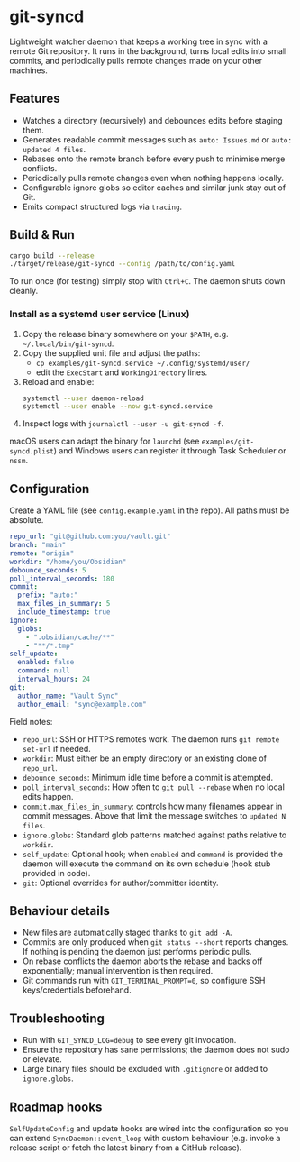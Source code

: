# git-syncd

Lightweight watcher daemon that keeps a working tree in sync with a remote Git repository. It runs in the background, turns local edits into small commits, and periodically pulls remote changes made on your other machines.

## Features
- Watches a directory (recursively) and debounces edits before staging them.
- Generates readable commit messages such as `auto: Issues.md` or `auto: updated 4 files`.
- Rebases onto the remote branch before every push to minimise merge conflicts.
- Periodically pulls remote changes even when nothing happens locally.
- Configurable ignore globs so editor caches and similar junk stay out of Git.
- Emits compact structured logs via `tracing`.

## Build & Run
```bash
cargo build --release
./target/release/git-syncd --config /path/to/config.yaml
```

To run once (for testing) simply stop with `Ctrl+C`. The daemon shuts down cleanly.

### Install as a systemd user service (Linux)
1. Copy the release binary somewhere on your `$PATH`, e.g. `~/.local/bin/git-syncd`.
2. Copy the supplied unit file and adjust the paths:
   - `cp examples/git-syncd.service ~/.config/systemd/user/`
   - edit the `ExecStart` and `WorkingDirectory` lines.
3. Reload and enable:
   ```bash
   systemctl --user daemon-reload
   systemctl --user enable --now git-syncd.service
   ```
4. Inspect logs with `journalctl --user -u git-syncd -f`.

macOS users can adapt the binary for `launchd` (see `examples/git-syncd.plist`) and Windows users can register it through Task Scheduler or `nssm`.

## Configuration
Create a YAML file (see `config.example.yaml` in the repo). All paths must be absolute.

```yaml
repo_url: "git@github.com:you/vault.git"
branch: "main"
remote: "origin"
workdir: "/home/you/Obsidian"
debounce_seconds: 5
poll_interval_seconds: 180
commit:
  prefix: "auto:"
  max_files_in_summary: 5
  include_timestamp: true
ignore:
  globs:
    - ".obsidian/cache/**"
    - "**/*.tmp"
self_update:
  enabled: false
  command: null
  interval_hours: 24
git:
  author_name: "Vault Sync"
  author_email: "sync@example.com"
```

Field notes:
- `repo_url`: SSH or HTTPS remotes work. The daemon runs `git remote set-url` if needed.
- `workdir`: Must either be an empty directory or an existing clone of `repo_url`.
- `debounce_seconds`: Minimum idle time before a commit is attempted.
- `poll_interval_seconds`: How often to `git pull --rebase` when no local edits happen.
- `commit.max_files_in_summary`: controls how many filenames appear in commit messages. Above that limit the message switches to `updated N files`.
- `ignore.globs`: Standard glob patterns matched against paths relative to `workdir`.
- `self_update`: Optional hook; when `enabled` and `command` is provided the daemon will execute the command on its own schedule (hook stub provided in code).
- `git`: Optional overrides for author/committer identity.

## Behaviour details
- New files are automatically staged thanks to `git add -A`.
- Commits are only produced when `git status --short` reports changes. If nothing is pending the daemon just performs periodic pulls.
- On rebase conflicts the daemon aborts the rebase and backs off exponentially; manual intervention is then required.
- Git commands run with `GIT_TERMINAL_PROMPT=0`, so configure SSH keys/credentials beforehand.

## Troubleshooting
- Run with `GIT_SYNCD_LOG=debug` to see every git invocation.
- Ensure the repository has sane permissions; the daemon does not sudo or elevate.
- Large binary files should be excluded with `.gitignore` or added to `ignore.globs`.

## Roadmap hooks
`SelfUpdateConfig` and update hooks are wired into the configuration so you can extend `SyncDaemon::event_loop` with custom behaviour (e.g. invoke a release script or fetch the latest binary from a GitHub release).
